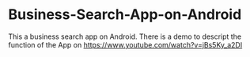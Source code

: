 # Business-Search-App-on-Android
This a business search app on Android.
There is a demo to descript the function of the App on https://www.youtube.com/watch?v=jBs5Ky_a2DI
